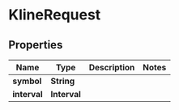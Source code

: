 

# KlineRequest


## Properties

| Name | Type | Description | Notes |
|------------ | ------------- | ------------- | -------------|
|**symbol** | **String** |  |  |
|**interval** | **Interval** |  |  |



